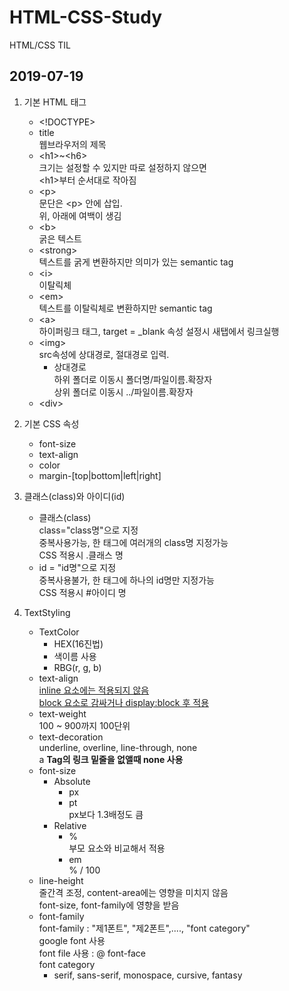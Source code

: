 # HTML-CSS-Study

HTML/CSS TIL

## 2019-07-19

1. 기본 HTML 태그
   - \<!DOCTYPE>
   - title <br>
     웹브라우저의 제목
   - \<h1>~\<h6> <br>
     크기는 설정할 수 있지만 따로 설정하지 않으면 <br>
     \<h1>부터 순서대로 작아짐
   - \<p> <br>
     문단은 \<p> 안에 삽입. <br>
     위, 아래에 여백이 생김
   - \<b> <br>
     굵은 텍스트
   - \<strong> <br>
     텍스트를 굵게 변환하지만 의미가 있는 semantic tag
   - \<i> <br>
     이탈릭체
   - \<em> <br>
     텍스트를 이탈릭체로 변환하지만 semantic tag
   - \<a> <br>
     하이퍼링크 태그, target = \_blank 속성 설정시 새탭에서 링크실행
   - \<img> <br>
     src속성에 상대경로, 절대경로 입력. <br>
     - 상대경로 <br>
       하위 폴더로 이동시 폴더명/파일이름.확장자 <br>
       상위 폴더로 이동시 ../파일이름.확장자
   - \<div>
2. 기본 CSS 속성

   - font-size
   - text-align
   - color
   - margin-[top|bottom|left|right]

3. 클래스(class)와 아이디(id)

   - 클래스(class) <br>
     class="class명"으로 지정 <br>
     중복사용가능, 한 태그에 여러개의 class명 지정가능 <br>
     CSS 적용시 .클래스 명 <br>
   - id = "id명"으로 지정 <br>
     중복사용불가, 한 태그에 하나의 id명만 지정가능 <br>
     CSS 적용시 #아이디 명

4. TextStyling
   - TextColor
     - HEX(16진법)
     - 색이름 사용
     - RBG(r, g, b)
   - text-align <br>
     <U>inline 요소에는 적용되지 않음</U> <br>
     <u>block 요소로 감싸거나 display:block 후 적용</u>
   - text-weight <br>
     100 ~ 900까지 100단위
   - text-decoration <br>
     underline, overline, line-through, none <br>
     a **Tag의 링크 밑줄을 없앨때 none 사용**
   - font-size
     - Absolute
       - px <br>
       - pt <br>
         px보다 1.3배정도 큼
     - Relative
       - % <br>
         부모 요소와 비교해서 적용
       - em <br>
         % / 100
   - line-height <br>
     줄간격 조정, content-area에는 영향을 미치지 않음 <br>
     font-size, font-family에 영향을 받음
   - font-family <br>
     font-family : "제1폰트", "제2폰트",...., "font category" <br>
     google font 사용 <br>
     font file 사용 : @ font-face <br>
     font category
     - serif, sans-serif, monospace, cursive, fantasy

